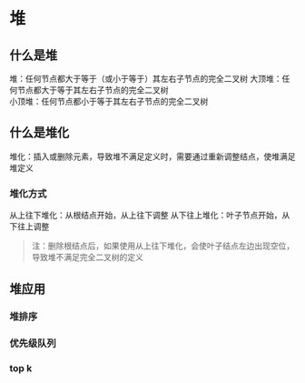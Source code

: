 # 堆
## 什么是堆
堆：任何节点都大于等于（或小于等于）其左右子节点的完全二叉树
大顶堆：任何节点都大于等于其左右子节点的完全二叉树  
小顶堆：任何节点都小于等于其左右子节点的完全二叉树
## 什么是堆化
堆化：插入或删除元素，导致堆不满足定义时，需要通过重新调整结点，使堆满足堆定义  
### 堆化方式
从上往下堆化：从根结点开始，从上往下调整
从下往上堆化：叶子节点开始，从下往上调整
> 注：删除根结点后，如果使用从上往下堆化，会使叶子结点左边出现空位，导致堆不满足完全二叉树的定义
## 堆应用
### 堆排序
### 优先级队列
### top k
